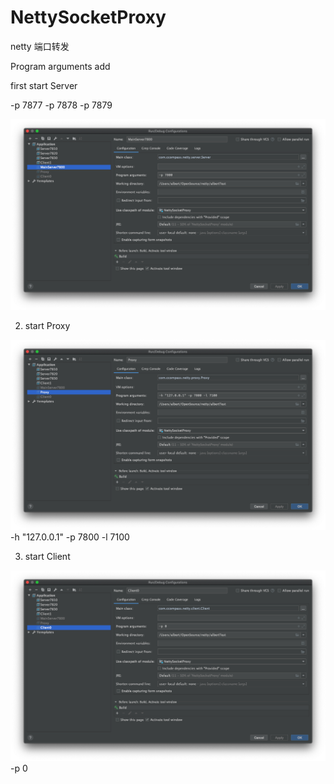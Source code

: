 # NettySocketProxy
netty 端口转发

Program arguments add

first start Server

-p 7877
-p 7878
-p 7879

![](./assets/images/Jietu20191022-132649.png)

2. start Proxy

![](./assets/images/Jietu20191022-133229.png)
-h "127.0.0.1" -p 7800 -l 7100

3. start Client

![](./assets/images/Jietu20191022-133248.png)
-p 0

